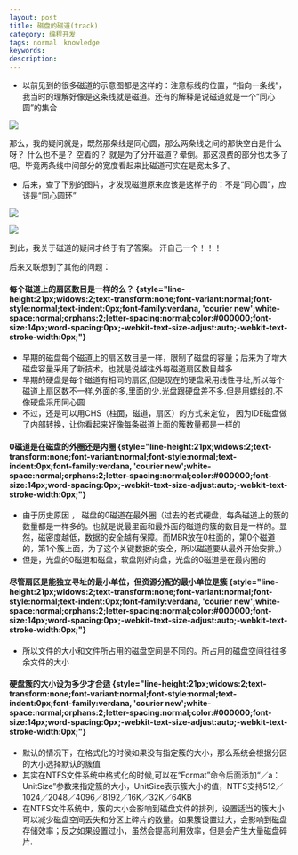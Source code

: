 ```yaml
---
layout: post
title: 磁盘的磁道(track)
category: 编程开发
tags: normal　knowledge
keywords: 
description: 
---
```


-   以前见到的很多磁道的示意图都是这样的：注意标线的位置，“指向一条线”，我当时的理解好像是这条线就是磁道。还有的解释是说磁道就是一个“同心圆”的集合

![](http://p.blog.csdn.net/images/p_blog_csdn_net/badbad_boy/EntryImages/20090701/wrong_track.JPG)

那么，我的疑问就是，既然那条线是同心圆，那么两条线之间的那快空白是什么呀？
什么也不是？ 空着的？
就是为了分开磁道？晕倒。那这浪费的部分也太多了吧。毕竟两条线中间部分的宽度看起来比磁道可实在是宽太多了。

-   后来，查了下别的图片，才发现磁道原来应该是这样子的：不是“同心圆”，应该是“同心圆环”

![](http://p.blog.csdn.net/images/p_blog_csdn_net/badbad_boy/EntryImages/20090701/track_sector2.JPG)

 

![](http://p.blog.csdn.net/images/p_blog_csdn_net/badbad_boy/EntryImages/20090701/track_sector.JPG)

 

到此，我关于磁道的疑问才终于有了答案。 汗自己一个！！！

 

后来又联想到了其他的问题：

####  每个磁道上的扇区数目是一样的么？ {style="line-height:21px;widows:2;text-transform:none;font-variant:normal;font-style:normal;text-indent:0px;font-family:verdana, 'courier new';white-space:normal;orphans:2;letter-spacing:normal;color:#000000;font-size:14px;word-spacing:0px;-webkit-text-size-adjust:auto;-webkit-text-stroke-width:0px;"}

-   早期的磁盘每个磁道上的扇区数目是一样，限制了磁盘的容量；后来为了增大磁盘容量采用了新技术，也就是说越往外每磁道扇区数目越多
-   早期的硬盘是每个磁道有相同的扇区,但是现在的硬盘采用线性寻址,所以每个磁道上扇区数不一样,外面的多,里面的少.光盘跟硬盘差不多.但是用螺线的.不像硬盘采用同心圆
-   不过，还是可以用CHS（柱面，磁道，扇区）的方式来定位，
    因为IDE磁盘做了内部转换，让你看起来好像每条磁道上面的簇数量都是一样的

####  0磁道是在磁盘的外圈还是内圈 {style="line-height:21px;widows:2;text-transform:none;font-variant:normal;font-style:normal;text-indent:0px;font-family:verdana, 'courier new';white-space:normal;orphans:2;letter-spacing:normal;color:#000000;font-size:14px;word-spacing:0px;-webkit-text-size-adjust:auto;-webkit-text-stroke-width:0px;"}

-   由于历史原因 ，
    磁盘的0磁道在最外圈（过去的老式硬盘，每条磁道上的簇的数量都是一样多的。也就是说最里面和最外面的磁道的簇的数目是一样的。显然，磁密度越低，数据的安全越有保障。而MBR放在0柱面的，第0个磁道的，第1个簇上面，为了这个关键数据的安全，所以磁道要从最外开始安排。）
-   但是，光盘的0磁道和磁盘，软盘刚好向盘，光盘的0磁道是在最内圈的

####  尽管扇区是能独立寻址的最小单位，但资源分配的最小单位是簇 {style="line-height:21px;widows:2;text-transform:none;font-variant:normal;font-style:normal;text-indent:0px;font-family:verdana, 'courier new';white-space:normal;orphans:2;letter-spacing:normal;color:#000000;font-size:14px;word-spacing:0px;-webkit-text-size-adjust:auto;-webkit-text-stroke-width:0px;"}

-   所以文件的大小和文件所占用的磁盘空间是不同的。所占用的磁盘空间往往多余文件的大小

####  硬盘簇的大小设为多少才合适 {style="line-height:21px;widows:2;text-transform:none;font-variant:normal;font-style:normal;text-indent:0px;font-family:verdana, 'courier new';white-space:normal;orphans:2;letter-spacing:normal;color:#000000;font-size:14px;word-spacing:0px;-webkit-text-size-adjust:auto;-webkit-text-stroke-width:0px;"}

-   默认的情况下，在格式化的时侯如果没有指定簇的大小，那么系统会根据分区的大小选择默认的簇值
-   其实在NTFS文件系统中格式化的时候,可以在“Format”命令后面添加“／a：UnitSize”参数来指定簇的大小，UnitSize表示簇大小的值，NTFS支持512／1024／2048／4096／8192／16K／32K／64KB
-   在NTFS文件系统中，簇的大小会影响到磁盘文件的排列，设置适当的簇大小可以减少磁盘空间丢失和分区上碎片的数量。如果簇设置过大，会影响到磁盘存储效率；反之如果设置过小，虽然会提高利用效率，但是会产生大量磁盘碎片.
